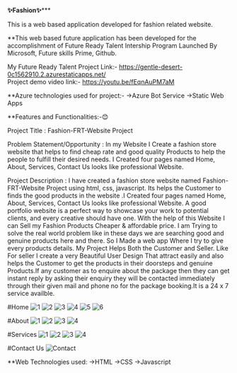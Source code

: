   ****************✨Fashion✨*******************
                                       
This is a web based application developed for fashion related website.

**This web based future application has been developed for the accomplishment of Future Ready Talent Intership Program Launched By Microsoft, Future skills Prime, Github. 

My Future Ready Talent Project Link:- https://gentle-desert-0c1562910.2.azurestaticapps.net/      
Project demo video link:- https://youtu.be/fEqnAuPM7aM

**Azure technologies used for project:-
->Azure Bot Service
->Static Web Apps

**Features and Functionalities:-😊

Project Title : Fashion-FRT-Website Project

Problem Statement/Opportunity : In my Website I Create a fashion store website that helps to find cheap rate and good quality Products to help the people to fulfill their desired needs. I Created four pages named Home, About, Services, Contact Us looks like professional Website.

Project Description : I have created a fashion store website named Fashion-FRT-Website Project using html, css, javascript. Its helps the Customer to finds the good products in the website .I Created four pages named Home, About, Services, Contact Us looks like professional Website. A good portfolio website is a perfect way to showcase your work to potential clients, and every creative should have one. With the help of this Website I can Sell my Fashion Products Cheaper & affordable price. I am Trying to solve the real world problem like in these days we are searching good and genuine products here and there. So I Made a web app Where I try to give every products details. My Project Helps Both the Customer and Seller. Like For seller I create a very Beautiful User Design That attract easily and also helps the Customer to get the products in their doorsteps and genuine Products.If any customer as to enquire about the package then they can get instant reply by asking their enquiry they will be contacted immediately through their given mail and phone no for the package booking.It is a 24 x 7 service availble.


#Home
![1](https://user-images.githubusercontent.com/109533920/209975726-82a5daa7-c311-449f-b79b-b2ac6a5efc3f.png)
![2](https://user-images.githubusercontent.com/109533920/209975729-5cd14aab-9558-4e52-afe8-e43858b213c8.png)
![3](https://user-images.githubusercontent.com/109533920/209975744-90bf2f8a-eb27-49f1-9445-473ce69e4dab.png)
![4](https://user-images.githubusercontent.com/109533920/209975754-35e863cb-eee9-4aaa-a6f4-b15377e3aebb.png)
![5](https://user-images.githubusercontent.com/109533920/209975769-73021c8b-ed69-42cd-8626-383623cdec14.png)
![6](https://user-images.githubusercontent.com/109533920/209975794-6614cc20-d9a3-4f24-b54c-91ac755221d5.png)

#About
![1](https://user-images.githubusercontent.com/109533920/209978950-68d593da-f350-415c-9ebf-b1f8cc72eb7b.png)
![2](https://user-images.githubusercontent.com/109533920/209978976-6a393737-eab6-44a2-8812-34c7a89e8d52.png)
![3](https://user-images.githubusercontent.com/109533920/209978985-cf2c817b-c42b-4c66-b95f-116076c010b2.png)
![4](https://user-images.githubusercontent.com/109533920/209978996-0968f6de-ac2f-4d26-b834-09440850b5e8.png)

#Services
![1](https://user-images.githubusercontent.com/109533920/209979466-836bd923-8e0a-4d34-9dd0-629b1680896b.png)
![2](https://user-images.githubusercontent.com/109533920/209979471-fd8b8bd6-970e-4a35-b811-6b84d3d5e306.png)
![3](https://user-images.githubusercontent.com/109533920/209979476-64e79909-08de-4bbf-9539-e5faa4771052.png)
![4](https://user-images.githubusercontent.com/109533920/209979490-a0118edd-825d-46e9-a4de-321643163a10.png)

#Contact Us 
![Contact](https://user-images.githubusercontent.com/109533920/209979605-a70a166f-e728-4fbb-accc-4c179f2001ea.png)

**Web Technologies used: 
->HTML
->CSS
->Javascript



